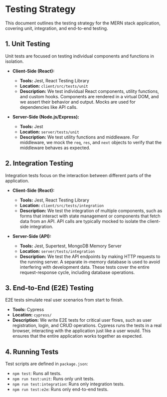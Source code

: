 # Testing Strategy

This document outlines the testing strategy for the MERN stack application, covering unit, integration, and end-to-end testing.

## 1. Unit Testing

Unit tests are focused on testing individual components and functions in isolation.

- **Client-Side (React):**
  - **Tools:** Jest, React Testing Library
  - **Location:** `client/src/tests/unit`
  - **Description:** We test individual React components, utility functions, and custom hooks. Components are rendered in a virtual DOM, and we assert their behavior and output. Mocks are used for dependencies like API calls.

- **Server-Side (Node.js/Express):**
  - **Tools:** Jest
  - **Location:** `server/tests/unit`
  - **Description:** We test utility functions and middleware. For middleware, we mock the `req`, `res`, and `next` objects to verify that the middleware behaves as expected.

## 2. Integration Testing

Integration tests focus on the interaction between different parts of the application.

- **Client-Side (React):**
  - **Tools:** Jest, React Testing Library
  - **Location:** `client/src/tests/integration`
  - **Description:** We test the integration of multiple components, such as forms that interact with state management or components that fetch data from an API. API calls are typically mocked to isolate the client-side integration.

- **Server-Side (API):**
  - **Tools:** Jest, Supertest, MongoDB Memory Server
  - **Location:** `server/tests/integration`
  - **Description:** We test the API endpoints by making HTTP requests to the running server. A separate in-memory database is used to avoid interfering with development data. These tests cover the entire request-response cycle, including database operations.

## 3. End-to-End (E2E) Testing

E2E tests simulate real user scenarios from start to finish.

- **Tools:** Cypress
- **Location:** `cypress/`
- **Description:** We write E2E tests for critical user flows, such as user registration, login, and CRUD operations. Cypress runs the tests in a real browser, interacting with the application just like a user would. This ensures that the entire application works together as expected.

## 4. Running Tests

Test scripts are defined in `package.json`:

- `npm test`: Runs all tests.
- `npm run test:unit`: Runs only unit tests.
- `npm run test:integration`: Runs only integration tests.
- `npm run test:e2e`: Runs only end-to-end tests.